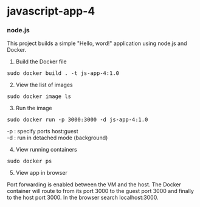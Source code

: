# javascript-app-4
### node.js

This project builds a simple "Hello, word!" application using node.js and Docker. 

1. Build the Docker file

<pre>
sudo docker build . -t js-app-4:1.0
</pre>

2. View the list of images

<pre>
sudo docker image ls
</pre>

3. Run the image

<pre>
sudo docker run -p 3000:3000 -d js-app-4:1.0
</pre>

-p : specify ports host:guest \
-d : run in detached mode (background)

4. View running containers

<pre>
sudo docker ps
</pre>

5. View app in browser

Port forwarding is enabled between the VM and the host. The Docker container will route to from its port 3000 to the guest port 3000 and finally to the host port 3000. In the browser search localhost:3000. 
